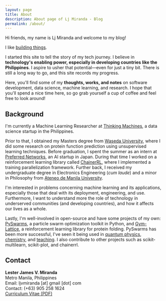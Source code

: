 ```yaml
---
layout: page
title: About
description: About page of Lj Miranda - Blog 
permalink: /about/
---
```


Hi friends, my name is Lj Miranda and welcome to my blog! 

I like [building things](https://github.com/ljvmiranda921).

I started this site to tell the story of my tech journey. I believe in
**technology's enabling power, especially in developing countries like the
Philippines**. I aspire to usher that potential&mdash;even for just a tiny bit.
There is still a long way to go, and this site records my progress. 

Here, you'll find some of my **thoughts, works, and notes** on software
development, data science, machine learning, and research. I hope that
you'll spend a nice time here, so go grab yourself a cup of coffee and feel
free to look around! 

## Background

I'm currently a Machine Learning Researcher at [Thinking
Machines](https://thinkingmachin.es/), a data science startup in the
Philippines.

Prior to that, I obtained my Masters degree from [Waseda
University](https://www.waseda.jp/top/en), where I did some research on protein
function prediction using unsupervised learning techniques. Before graduation,
I spent the summer as an intern at [Preferred
Networks](https://www.preferred-networks.jp/en/), an AI startup in Japan.
During that time I worked on a reinforcement learning library called
[ChainerRL](https://github.com/chainer/chainerrl), where I implemented a
training parallelization framework.  Further back, I received my undergraduate
degree in Electronics Engineering (*cum laude*) and a minor in Philosophy from
[Ateneo de Manila University](https://www.ateneo.edu). 

I'm interested in problems concerning machine learning and its
applications, especially those that deal with its deployment, engineering, and
use. Furthermore, I want to understand more the role of technology in
underserved communities (and developing countries), and how it affects our
lives as a whole. 

Lastly, I'm well-involved in open-source and have some projects of my own:
[PySwarms](https://github.com/ljvmiranda921/pyswarms), a particle swarm
optimization toolkit in Python, and
[Gym-Lattice](https://github.com/ljvmiranda921/gym-lattice), a reinforcement
learning library for protein folding. PySwarms has been more successful, I've
seen it being used in [quantum physics](https://arxiv.org/abs/1801.07686),
[chemistry](https://pubs.acs.org/doi/abs/10.1021/acscentsci.8b00307), and
[teaching](http://gousios.org/courses/algo-ds/book/string-distance.html#sop-example-using-pyswarms).
I also contribute to other projects such as scikit-multilearn, scikit-plot, and
chainerrl.

## Contact

**Lester James V. Miranda**  
Metro Manila, Philippines  
Email: ljvmiranda [at] gmail [dot] com  
Contact: (+63) 905 258 1624   
[Curriculum Vitae (PDF)](https://www.dropbox.com/s/kmexsi1zxpa4829/LJMiranda_CV-latest.pdf?dl=0)
